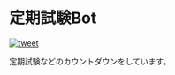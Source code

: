 # 定期試験Bot

[![tweet](https://github.com/yujixr/T2_exam/actions/workflows/tweet.yml/badge.svg)](https://github.com/yujixr/T2_exam/actions/workflows/tweet.yml)

定期試験などのカウントダウンをしています。

